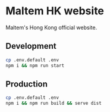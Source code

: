 # Maltem HK website
Maltem's Hong Kong official website.

## Development

```bash
cp .env.default .env
npm i && npm run start
```

## Production

```bash
cp .env.default .env
npm i && npm run build && serve dist
```
